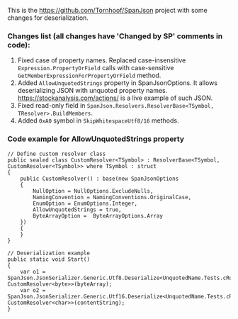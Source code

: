 This is the https://github.com/Tornhoof/SpanJson project with some changes for deserialization.

### Changes list (all changes have 'Changed by SP' comments in code): ###
1. Fixed case of property names. Replaced case-insensitive ``Expression.PropertyOrField`` calls with case-sensitive ``GetMemberExpressionForPropertyOrField`` method.
2. Added ``AllowUnquotedStrings`` property in SpanJsonOptions. It allows deserializing JSON with unquoted property names. https://stockanalysis.com/actions/ is a live example of such JSON.
3. Fixed read-only field in ``SpanJson.Resolvers.ResolverBase<TSymbol, TResolver>.BuildMembers``.
4. Added ``0xA0`` symbol in ``SkipWhitespaceUtf8/16`` methods.

### Code example for AllowUnquotedStrings property ###
```
// Define custom resolver class    
public sealed class CustomResolver<TSymbol> : ResolverBase<TSymbol, CustomResolver<TSymbol>> where TSymbol : struct
{
    public CustomResolver() : base(new SpanJsonOptions
    {
        NullOption = NullOptions.ExcludeNulls,
        NamingConvention = NamingConventions.OriginalCase,
        EnumOption = EnumOptions.Integer,
        AllowUnquotedStrings = true,
        ByteArrayOption =  ByteArrayOptions.Array
    })
    {
    }
}

// Deserialization example
public static void Start()
{
    var o1 = SpanJson.JsonSerializer.Generic.Utf8.Deserialize<UnquotedName.Tests.cRoot, CustomResolver<byte>>(byteArray);
    var o2 = SpanJson.JsonSerializer.Generic.Utf16.Deserialize<UnquotedName.Tests.cRoot, CustomResolver<char>>(contentString);
}
```
